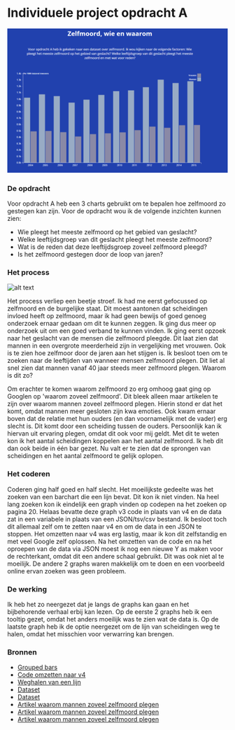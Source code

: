 # Individuele project opdracht A

![cover]

### De opdracht
Voor opdracht A heb een 3 charts gebruikt om te bepalen hoe zelfmoord zo gestegen kan zijn. 
Voor de opdracht wou ik de volgende inzichten kunnen zien:
* Wie pleegt het meeste zelfmoord op het gebied van geslacht? 
* Welke leeftijdsgroep van dit geslacht pleegt het meeste zelfmoord?
* Wat is de reden dat deze leeftijdsgroep zoveel zelfmoord pleegd?
* Is het zelfmoord gestegen door de loop van jaren?

### Het process

![alt text](schets1.png "eerste idee voor opdracht A")

Het process verliep een beetje stroef. Ik had me eerst gefocussed op zelfmoord en de burgelijke staat. Dit moest aantonen dat
scheidingen invloed heeft op zelfmoord, maar ik had geen bewijs of goed genoeg onderzoek ernaar gedaan om dit te kunnen zeggen.
Ik ging dus meer op onderzoek uit om een goed verband te kunnen vinden. Ik ging eerst opzoek naar het geslacht van de mensen die zelfmoord pleegde.
Dit laat zien dat mannen in een overgrote meerderheid zijn in vergelijking met vrouwen. Ook is te zien hoe zelfmoor door de jaren aan het stijgen is.
Ik besloot toen om te zoeken naar de leeftijden van wanneer mensen zelfmoord plegen. Dit liet al snel zien dat mannen vanaf 40 jaar
steeds meer zelfmoord plegen. Waarom is dit zo?

Om erachter te komen waarom zelfmoord zo erg omhoog gaat ging op Googlen op 'waarom zoveel zelfmoord'. Dit bleek alleen maar artikelen
te zijn over waarom mannen zoveel zelfmoord plegen. Hierin stond er dat het komt, omdat mannen meer gesloten zijn kwa emoties. Ook
kwam ernaar boven dat de relatie met hun ouders (en dan voornamelijk met de vader) erg slecht is. Dit komt door een scheiding tussen
de ouders. Persoonlijk kan ik hiervan uit ervaring plegen, omdat dit ook voor mij geldt. Met dit te weten kon ik het aantal scheidingen
koppelen aan het aantal zelfmoord. Ik heb dit dan ook beide in één bar gezet. Nu valt er te zien dat de sprongen van scheidingen en 
het aantal zelfmoord te gelijk oplopen.

### Het coderen
Coderen ging half goed en half slecht. Het moeilijkste gedeelte was het zoeken van een barchart die een lijn bevat. Dit kon ik niet vinden.
Na heel lang zoeken kon ik eindelijk een graph vinden op codepen na het zoeken op pagina 20. Helaas bevatte deze graph v3 code in plaats van v4
en de data zat in een variabele in plaats van een JSON/tsv/csv bestand. Ik besloot toch dit allemaal zelf om te zetten naar v4 en om
de data in een JSON te stoppen. Het omzetten naar v4 was erg lastig, maar ik kon dit zelfstandig en met veel Google zelf oplossen. Na
het omzetten van de code en na het oproepen van de data via JSON moest ik nog een nieuwe Y as maken voor de rechterkant, omdat dit een andere schaal gebruikt.
Dit was ook niet al te moeilijk. De andere 2 graphs waren makkelijk om te doen en een voorbeeld online ervan zoeken was geen probleem.

### De werking
Ik heb het zo neergezet dat je langs de graphs kan gaan en het bijbehorende verhaal erbij kan lezen. Op de eerste 2 graphs heb ik een tooltip
gezet, omdat het anders moeilijk was te zien wat de data is. Op de laatste graph heb ik de optie neergezet om de lijn van scheidingen weg te halen,
omdat het misschien voor verwarring kan brengen.

### Bronnen
* [Grouped bars](https://bl.ocks.org/mbostock/3887051)
* [Code omzetten naar v4](https://iros.github.io/d3-v4-whats-new/#1)
* [Weghalen van een lijn](http://bl.ocks.org/d3noob/5d621a60e2d1d02086bf)
* [Dataset](https://www.cbs.nl/nl-nl/nieuws/2016/26/meer-zelfdodingen)
* [Dataset](http://statline.cbs.nl/Statweb/publication/?VW=T&DM=SLNL&PA=7052_95&D1=0,8,34,38,42,49,79,82,84,88&D2=1-2&D3=a&D4=l&HD=160628-1345&HDR=G2&STB=G3,G1,T)
* [Artikel waarom mannen zoveel zelfmoord plegen](https://revu.nl/artikel/waarom-plegen-zoveel-mannen-zelfmoord)
* [Artikel waarom mannen zoveel zelfmoord plegen](https://www.rtlnieuws.nl/nederland/waarom-plegen-mannen-vaker-zelfmoord-dan-vrouwen)
* [Artikel waarom mannen zoveel zelfmoord plegen](https://www.nrc.nl/nieuws/2017/09/15/we-hebben-mijn-broer-laten-wegglippen-13016502-a1573465)

[cover]: preview.png
